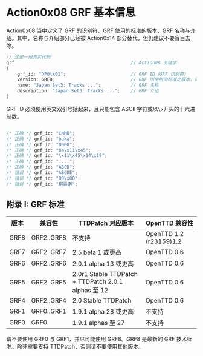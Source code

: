 # Action0x08 GRF 基本信息

Action0x08 当中定义了 GRF 的识别符、GRF 使用的标准的版本、GRF 名称与介绍。其中，名称与介绍部分已经被 Action0x14 部分替代，但仍建议不要盲目去除。

```cpp
// 这是一段真实代码
grf                                           // Action08 关键字
{
    grf_id: "DP0\x01";                        // GRF ID（GRF 识别符）
    version: GRF8;                            // GRF 所使用的标准之版本，如 GRF7、GRF8
    name: "Japan Set3: Tracks ...";           // GRF 名称
    description: "Japan Set3: Tracks ...";    // GRF 介绍
}
```

GRF ID 必须使用英文双引号括起来，且只能包含 ASCII 字符或以`\x`开头的十六进制数。

```cpp

/* 正确 */ grf_id: "CNMB";
/* 正确 */ grf_id: "baka";
/* 正确 */ grf_id: "0000";
/* 正确 */ grf_id: "ba\x11\x45";
/* 正确 */ grf_id: "\x11\x45\x14\x19";
/* 正确 */ grf_id: "....";
/* 正确 */ grf_id: "ABCD";
/* 错误 */ grf_id: "ABCDE";
/* 错误 */ grf_id: "00\x00";
/* 错误 */ grf_id: "琪露诺";

```

## 附录 I: GRF 标准

| 版本 | 兼容性     | TTDPatch 对应版本                                   | OpenTTD 兼容性          |
|------|------------|-----------------------------------------------------|-------------------------|
| GRF8 | GRF2..GRF8 | 不支持                                              | OpenTTD 1.2 (r23159)1.2 |
| GRF7 | GRF2..GRF7 | 2.5 beta 1 或更高                                   | OpenTTD 0.6             |
| GRF6 | GRF2..GRF6 | 2.0.1 alpha 13 或更高                               | OpenTTD 0.6             |
| GRF5 | GRF2..GRF5 | 2.0r1 Stable TTDPatch + TTDPatch 2.0.1 alphas 至 12 | OpenTTD 0.6             |
| GRF4 | GRF2..GRF4 | 2.0 Stable TTDPatch                                 | OpenTTD 0.6             |
| GRF1 | GRF0..GRF1 | 1.9.1 alpha 28 或更高                               | 不支持                  |
| GRF0 | GRF0       | 1.9.1 alphas 至 27                                  | 不支持                  |

请不要使用 GRF0 与 GRF1，并尽可能使用 GRF8。GRF8 是最新的 GRF 技术标准。除非需要支持 TTDPatch，否则请不要使用其他版本。
